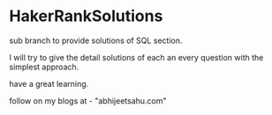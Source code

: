 # HakerRankSolutions
sub branch to provide solutions of SQL section.

I will try to give the detail solutions of each an every question with the simplest approach.

have a great learning.

follow on my blogs at - "abhijeetsahu.com"



